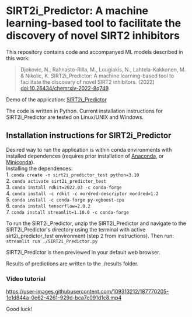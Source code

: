 
# SIRT2i_Predictor: A machine learning-based tool to facilitate the discovery of novel SIRT2 inhibitors

This repository contains code and accompanyed ML models described in this work:<br/> 
> Djokovic, N., Rahnasto-Rilla, M., Lougiakis, N., Lahtela-Kakkonen, M. & Nikolic, K. SIRT2i_Predictor: A machine learning-based tool to facilitate the discovery of novel SIRT2 inhibitors. (2022) [doi:10.26434/chemrxiv-2022-8q749](https://doi.org/10.26434/chemrxiv-2022-8q749).

Demo of the application: [SIRT2i_Predictor](https://echonemanja-sirt2i-predictor-sirt2i-predictor-853tk4.streamlitapp.com/)

The code is written in Python. 
Current installation instructions for SIRT2i_Predictor are tested on Linux/UNIX and Windows. 

## Installation instructions for SIRT2i_Predictor

Desired way to run the application is within conda environments with installed dependences (requires prior installation of [Anaconda](https://www.anaconda.com/), or [Miniconda](https://conda.io/miniconda.html)).<br />
Installing the dependences: <br />
	 1. `conda create -n sirt2i_predictor_test python=3.10` <br />
	 2. `conda activate sirt2i_predictor_test` <br />
	 3. `conda install rdkit=2022.03 -c conda-forge` <br />
	 4. `conda install -c rdkit -c mordred-descriptor mordred=1.2` <br />
	 5. `conda install -c conda-forge py-xgboost-cpu` <br />
	 6. `conda install tensorflow=2.8.2` <br />
	 7. `conda install streamlit=1.10.0 -c conda-forge` <br />

To run the SIRT2i_Predictor, unzip the SIRT2i_Predictor and navigate to the SIRT2i_Predictor's 
directory using the terminal with active sirt2i_predictor_test environment (step 2 from instructions).
Then run:
	`streamlit run ./SIRT2i_Predictor.py`

SIRT2i_Predictor is then previewed in your default web browser.

Results of predictions are written to the ./results folder. 

### Video tutorial

https://user-images.githubusercontent.com/109313212/187770205-1e1d844a-0e62-4261-929d-bca7c091d1c8.mp4


Good luck!

